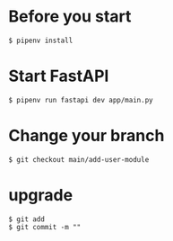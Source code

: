 # Before you start

```
$ pipenv install
```

# Start FastAPI

```
$ pipenv run fastapi dev app/main.py
```

# Change your branch

```
$ git checkout main/add-user-module
```

# upgrade

```
$ git add
$ git commit -m ""
```
